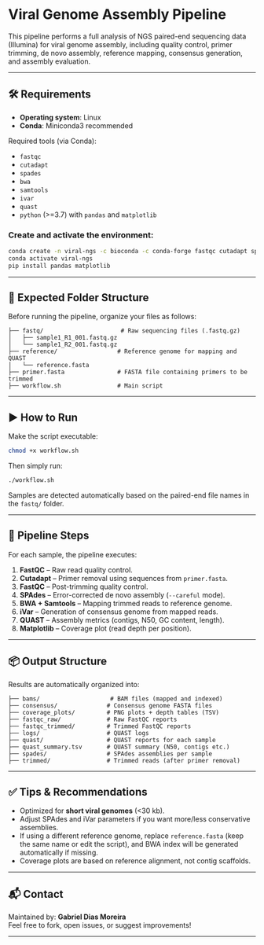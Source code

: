 # Viral Genome Assembly Pipeline

This pipeline performs a full analysis of NGS paired-end sequencing data (Illumina) for viral genome assembly, including quality control, primer trimming, de novo assembly, reference mapping, consensus generation, and assembly evaluation.

---

## 🛠 Requirements

- **Operating system**: Linux
- **Conda**: Miniconda3 recommended

Required tools (via Conda):

- `fastqc`
- `cutadapt`
- `spades`
- `bwa`
- `samtools`
- `ivar`
- `quast`
- `python` (>=3.7) with `pandas` and `matplotlib`

### Create and activate the environment:

```bash
conda create -n viral-ngs -c bioconda -c conda-forge fastqc cutadapt spades bwa samtools ivar quast python=3.10
conda activate viral-ngs
pip install pandas matplotlib
```

---

## 📁 Expected Folder Structure

Before running the pipeline, organize your files as follows:

```
├── fastq/                      # Raw sequencing files (.fastq.gz)
│   ├── sample1_R1_001.fastq.gz
│   └── sample1_R2_001.fastq.gz
├── reference/                 # Reference genome for mapping and QUAST
│   └── reference.fasta
├── primer.fasta               # FASTA file containing primers to be trimmed
├── workflow.sh                # Main script
```

---

## ▶️ How to Run

Make the script executable:

```bash
chmod +x workflow.sh
```

Then simply run:

```bash
./workflow.sh
```

Samples are detected automatically based on the paired-end file names in the `fastq/` folder.

---

## 🔄 Pipeline Steps

For each sample, the pipeline executes:

1. **FastQC** – Raw read quality control.
2. **Cutadapt** – Primer removal using sequences from `primer.fasta`.
3. **FastQC** – Post-trimming quality control.
4. **SPAdes** – Error-corrected de novo assembly (`--careful` mode).
5. **BWA + Samtools** – Mapping trimmed reads to reference genome.
6. **iVar** – Generation of consensus genome from mapped reads.
7. **QUAST** – Assembly metrics (contigs, N50, GC content, length).
8. **Matplotlib** – Coverage plot (read depth per position).

---

## 📦 Output Structure

Results are automatically organized into:

```
├── bams/                    # BAM files (mapped and indexed)
├── consensus/              # Consensus genome FASTA files
├── coverage_plots/         # PNG plots + depth tables (TSV)
├── fastqc_raw/             # Raw FastQC reports
├── fastqc_trimmed/         # Trimmed FastQC reports
├── logs/                   # QUAST logs
├── quast/                  # QUAST reports for each sample
├── quast_summary.tsv       # QUAST summary (N50, contigs etc.)
├── spades/                 # SPAdes assemblies per sample
├── trimmed/                # Trimmed reads (after primer removal)
```

---

## ✅ Tips & Recommendations

- Optimized for **short viral genomes** (<30 kb).
- Adjust SPAdes and iVar parameters if you want more/less conservative assemblies.
- If using a different reference genome, replace `reference.fasta` (keep the same name or edit the script), and BWA index will be generated automatically if missing.
- Coverage plots are based on reference alignment, not contig scaffolds.

---

## 📬 Contact

Maintained by: **Gabriel Dias Moreira**  
Feel free to fork, open issues, or suggest improvements!

---
